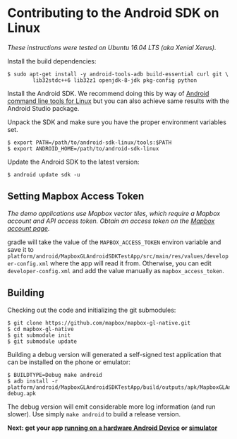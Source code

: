 # Contributing to the Android SDK on Linux

_These instructions were tested on Ubuntu 16.04 LTS (aka Xenial Xerus)._

Install the build dependencies:

```
$ sudo apt-get install -y android-tools-adb build-essential curl git \
        lib32stdc++6 lib32z1 openjdk-8-jdk pkg-config python
```

Install the Android SDK. We recommend doing this by way of [Android command line tools for Linux](http://developer.android.com/sdk/index.html) but you can also achieve same results with the Android Studio package.

Unpack the SDK and make sure you have the proper environment variables set.

```
$ export PATH=/path/to/android-sdk-linux/tools:$PATH
$ export ANDROID_HOME=/path/to/android-sdk-linux
```

Update the Android SDK to the latest version:

```
$ android update sdk -u
```

## Setting Mapbox Access Token

_The demo applications use Mapbox vector tiles, which require a Mapbox account and API access token. Obtain an access token on the [Mapbox account page](https://www.mapbox.com/studio/account/tokens/)._

gradle will take the value of the `MAPBOX_ACCESS_TOKEN` environ variable and save it to `platform/android/MapboxGLAndroidSDKTestApp/src/main/res/values/developer-config.xml` where the app will read it from.  Otherwise, you can edit `developer-config.xml` and add the value manually as `mapbox_access_token`.

## Building

Checking out the code and initializing the git submodules:

```
$ git clone https://github.com/mapbox/mapbox-gl-native.git
$ cd mapbox-gl-native
$ git submodule init
$ git submodule update
```

Building a debug version will generated a self-signed test application that can be installed on the phone or emulator:

```
$ BUILDTYPE=Debug make android
$ adb install -r platform/android/MapboxGLAndroidSDKTestApp/build/outputs/apk/MapboxGLAndroidSDKTestApp-debug.apk 
```

The debug version will emit considerable more log information (and run slower). Use simply `make android` to build a release version.

**Next: get your app [running on a hardware Android Device](docs/ANDROID_DEVICE.md) or [simulator](docs/ANDROID_SIMULATOR.md)**
